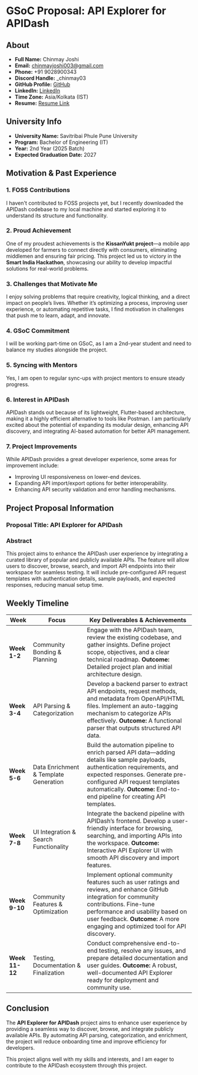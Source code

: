 # GSoC Proposal: API Explorer for APIDash

## About

- **Full Name:** Chinmay Joshi  
- **Email:** chinmayjoshi003@gmail.com  
- **Phone:** +91 9028900343  
- **Discord Handle:** _chinmay03  
- **GitHub Profile:** [GitHub](https://github.com/chinmayjoshi03)  
- **LinkedIn:** [LinkedIn](https://www.linkedin.com/in/chinmay-joshi-34115827b)  
- **Time Zone:** Asia/Kolkata (IST)  
- **Resume:** [Resume Link](https://drive.google.com/file/d/1_sE_Mi1iUyENXDcKyqHO22hs4ey_HvJr/view?usp=drive_link)  

## University Info  

- **University Name:** Savitribai Phule Pune University  
- **Program:** Bachelor of Engineering (IT)  
- **Year:** 2nd Year (2025 Batch)  
- **Expected Graduation Date:** 2027  

## Motivation & Past Experience  

### 1. FOSS Contributions  
I haven't contributed to FOSS projects yet, but I recently downloaded the APIDash codebase to my local machine and started exploring it to understand its structure and functionality.  

### 2. Proud Achievement  
One of my proudest achievements is the **KissanYukt project**—a mobile app developed for farmers to connect directly with consumers, eliminating middlemen and ensuring fair pricing. This project led us to victory in the **Smart India Hackathon**, showcasing our ability to develop impactful solutions for real-world problems.  

### 3. Challenges that Motivate Me  
I enjoy solving problems that require creativity, logical thinking, and a direct impact on people’s lives. Whether it’s optimizing a process, improving user experience, or automating repetitive tasks, I find motivation in challenges that push me to learn, adapt, and innovate.  

### 4. GSoC Commitment  
I will be working part-time on GSoC, as I am a 2nd-year student and need to balance my studies alongside the project.  

### 5. Syncing with Mentors  
Yes, I am open to regular sync-ups with project mentors to ensure steady progress.  

### 6. Interest in APIDash  
APIDash stands out because of its lightweight, Flutter-based architecture, making it a highly efficient alternative to tools like Postman. I am particularly excited about the potential of expanding its modular design, enhancing API discovery, and integrating AI-based automation for better API management.  

### 7. Project Improvements  
While APIDash provides a great developer experience, some areas for improvement include:  
- Improving UI responsiveness on lower-end devices.  
- Expanding API import/export options for better interoperability.  
- Enhancing API security validation and error handling mechanisms.  

## Project Proposal Information  

### Proposal Title: API Explorer for APIDash  

### Abstract  
This project aims to enhance the APIDash user experience by integrating a curated library of popular and publicly available APIs. The feature will allow users to discover, browse, search, and import API endpoints into their workspace for seamless testing. It will include pre-configured API request templates with authentication details, sample payloads, and expected responses, reducing manual setup time.  

## Weekly Timeline  

| **Week**     | **Focus**                              | **Key Deliverables & Achievements** |
|-------------|--------------------------------------|-------------------------------------|
| **Week 1-2** | Community Bonding & Planning       | Engage with the APIDash team, review the existing codebase, and gather insights. Define project scope, objectives, and a clear technical roadmap. **Outcome:** Detailed project plan and initial architecture design. |
| **Week 3-4** | API Parsing & Categorization       | Develop a backend parser to extract API endpoints, request methods, and metadata from OpenAPI/HTML files. Implement an auto-tagging mechanism to categorize APIs effectively. **Outcome:** A functional parser that outputs structured API data. |
| **Week 5-6** | Data Enrichment & Template Generation | Build the automation pipeline to enrich parsed API data—adding details like sample payloads, authentication requirements, and expected responses. Generate pre-configured API request templates automatically. **Outcome:** End-to-end pipeline for creating API templates. |
| **Week 7-8** | UI Integration & Search Functionality | Integrate the backend pipeline with APIDash’s frontend. Develop a user-friendly interface for browsing, searching, and importing APIs into the workspace. **Outcome:** Interactive API Explorer UI with smooth API discovery and import features. |
| **Week 9-10**| Community Features & Optimization  | Implement optional community features such as user ratings and reviews, and enhance GitHub integration for community contributions. Fine-tune performance and usability based on user feedback. **Outcome:** A more engaging and optimized tool for API discovery. |
| **Week 11-12**| Testing, Documentation & Finalization | Conduct comprehensive end-to-end testing, resolve any issues, and prepare detailed documentation and user guides. **Outcome:** A robust, well-documented API Explorer ready for deployment and community use. |

## Conclusion  
The **API Explorer for APIDash** project aims to enhance user experience by providing a seamless way to discover, browse, and integrate publicly available APIs. By automating API parsing, categorization, and enrichment, the project will reduce onboarding time and improve efficiency for developers.  

This project aligns well with my skills and interests, and I am eager to contribute to the APIDash ecosystem through this project.  

